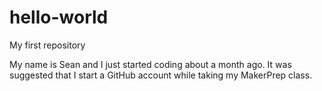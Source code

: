 # hello-world
My first repository 

My name is Sean and I just started coding about a month ago. It was suggested that I start a GitHub account while taking my MakerPrep class.
